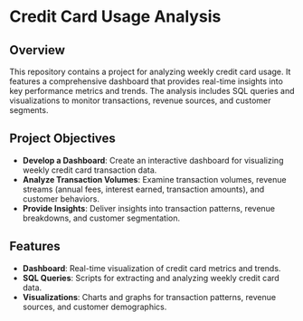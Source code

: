 # Credit Card Usage Analysis

## Overview
This repository contains a project for analyzing weekly credit card usage. It features a comprehensive dashboard that provides real-time insights into key performance metrics and trends. The analysis includes SQL queries and visualizations to monitor transactions, revenue sources, and customer segments.

## Project Objectives
- **Develop a Dashboard**: Create an interactive dashboard for visualizing weekly credit card transaction data.
- **Analyze Transaction Volumes**: Examine transaction volumes, revenue streams (annual fees, interest earned, transaction amounts), and customer behaviors.
- **Provide Insights**: Deliver insights into transaction patterns, revenue breakdowns, and customer segmentation.

## Features
- **Dashboard**: Real-time visualization of credit card metrics and trends.
- **SQL Queries**: Scripts for extracting and analyzing weekly credit card data.
- **Visualizations**: Charts and graphs for transaction patterns, revenue sources, and customer demographics.

